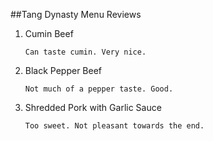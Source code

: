 ##Tang Dynasty Menu Reviews

1.	Cumin Beef
	
		Can taste cumin. Very nice.

2.	Black Pepper Beef

		Not much of a pepper taste. Good. 

3.	Shredded Pork with Garlic Sauce
		
		Too sweet. Not pleasant towards the end.